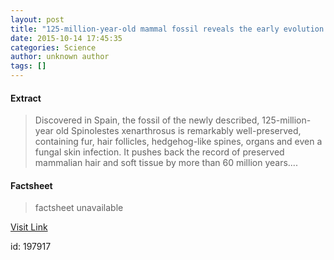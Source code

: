 ```yaml
---
layout: post
title: "125-million-year-old mammal fossil reveals the early evolution of hair and spines"
date: 2015-10-14 17:45:35
categories: Science
author: unknown author
tags: []
---
```



#### Extract
>Discovered in Spain, the fossil of the newly described, 125-million-year old Spinolestes xenarthrosus is remarkably well-preserved, containing fur, hair follicles, hedgehog-like spines, organs and even a fungal skin infection. It pushes back the record of preserved mammalian hair and soft tissue by more than 60 million years....

#### Factsheet
>factsheet unavailable

[Visit Link](http://www.sciencedaily.com/releases/2015/10/151014134535.htm)

id:  197917


